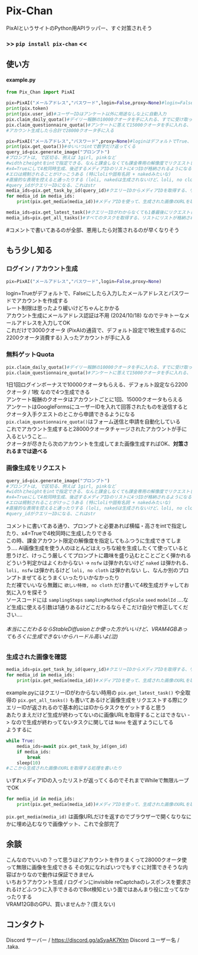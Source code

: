 # Pix-Chan
PixAIというサイトのPython用APIラッパー、すぐ対策されそう
### >> ```pip install pix-chan``` <<  
## 使い方
#### example.py  
```py
from Pix_Chan import PixAI

pix=PixAI("メールアドレス","パスワード",login=False,proxy=None)#login=Falseでアカウント生成される、生成されたアカウントには3000クオータがついてくる
print(pix.token)
print(pix.user_id)#ユーザーIDはアンケート以外に用途なしな上に自動入力
pix.claim_daily_quota()#デイリー報酬の10000クオータを手に入れる、すでに受け取っていたらエラーになる
pix.claim_questionnaire_quota()#アンケートに答えて15000クオータを手に入れる、これもすでに受け取っていたらエラーになる
#アカウント生成したら合計で28000クオータ手に入る

pix=PixAI("メールアドレス","パスワード",proxy=None)#loginはデフォルトでTrue、トークンログインもあるけどべつにしなくていい
print(pix.get_quota())#ゆいいつintで数字だけ返ってくる
query_id=pix.generate_image("プロンプト")
#プロンプトは, で区切る、例えば 1girl, pinkなど
#widthとheightをintで指定できる、なんと課金しなくても課金専用の解像度でリクエストしてもちゃんと生成される...
#x4=Trueにして4枚同時生成、後述するメディアIDのリストに4つIDが格納されるようになる
#エロは規制されることがけっこうある (特にloliや固有名詞 + nakedみたいな)
#直接的な表現を控えると通ったりする (loli, nakedは生成されないけど、loli, no clothは生成される)
#query_idがクエリーIDになる、これはstr
media_ids=pix.get_task_by_id(query_id)#クエリーIDからメディアIDを取得する、リストが返ってくる
for media_id in media_ids:
    print(pix.get_media(media_id))#メディアIDを使って、生成された画像のURLを取得してお仕事完了

media_ids=pix.get_latest_task()#クエリーIDがわからなくても1番最後にリクエストしたタスクを取得する、これもリストでメディアIDが返ってくる
media_ids=pix.get_all_tasks()#すべてのタスクを取得する、リストにリストが格納される -> [["メディアID","メディアID","メディアID","メディアID"],["メディアID"],["メディアID"]] 的な
```
#コメントで書いてあるのが全部、悪用したら対策されるのが早くなりそう  
## もう少し知る
### ログイン / アカウント生成
```py
pix=PixAI("メールアドレス","パスワード",login=False,proxy=None)
```  
login=Trueがデフォルトで、Falseにしたら入力したメールアドレスとパスワードでアカウントを作成する  
レート制限は思ったより緩いけどちゃんとかかる  
アカウント生成にメールアドレス認証は不用 (2024/10/18) なのでテキトーなメールアドレスを入力してOK  
これだけで3000クオータ (PixAIの通貨で、デフォルト設定で1枚生成するのに2200クオータ消費する) 入ったアカウントが手に入る  
### 無料ゲットQuota  
```py
pix.claim_daily_quota()#デイリー報酬の10000クオータを手に入れる、すでに受け取っていたらエラーになる
pix.claim_questionnaire_quota()#アンケートに答えて15000クオータを手に入れる、これもすでに受け取っていたらエラーになる
```
1日1回ログインボーナスで10000クオータもらえる、デフォルト設定なら2200クオータ / 1枚 なので4つ生成できる  
アンケート報酬のクオータはアカウントごとに1回、15000クオータもらえる  
アンケートはGoogleFormsにユーザーIDを入れて回答されたものを送信するとクオータ入手クエストのとこから申請できるようになる  
```pix.claim_questionnaire_quota()```はフォーム送信と申請を自動化している  
これでアカウント生成すると28000クオータチャージされたアカウントが手に入るということ...  
クオータが尽きたら次のアカウントを生成してまた画像生成すればOK、**__対策されるまでは遊べる__**  
### 画像生成をリクエスト
```py
query_id=pix.generate_image("プロンプト")
#プロンプトは, で区切る、例えば 1girl, pinkなど
#widthとheightをintで指定できる、なんと課金しなくても課金専用の解像度でリクエストしてもちゃんと生成される...
#x4=Trueにして4枚同時生成、後述するメディアIDのリストに4つIDが格納されるようになる
#エロは規制されることがけっこうある (特にloliや固有名詞 + nakedみたいな)
#直接的な表現を控えると通ったりする (loli, nakedは生成されないけど、loli, no clothは生成される)
#query_idがクエリーIDになる、これはstr
```
コメントに書いてある通り、プロンプトと必要あれば横幅・高さをintで指定したり、x4=Trueで4枚同時に生成したりできる  
この時、課金アカウント限定の解像度を指定してもふつうに生成できてしまう....
AI画像生成を使う人のほとんどはえっちな絵を生成したくて使っていると思うけど、けっこう厳しくてプロンプトに趣味を盛り込むとことごとく弾かれる  
どういう判定かはよくわからない -> ```nsfw``` は弾かれないけど ```naked``` は弾かれる、```loli, nsfw``` は弾かれるけど ```loli, no cloth``` は弾かれない し、なんか別のプロンプトまぜてるとうまくいったりいかなかったり  
ただ裸でいいなら無難に ```欲しい特徴, no cloth``` だけ書いて4枚生成ガチャしてお気に入りを探そう  
ソースコードには ```samplingSteps``` ```samplingMethod``` ```cfgScale``` ```seed``` ```modelId``` ....など生成に使える引数は1通りあるけどこだわるならそこだけ自分で修正してください....  
###### 本当にこだわるならStableDiffusionとか使った方がいいけど、VRAM4GBあってもろくに生成できないからハードル高いよ(泣)
### 生成された画像を確認
```py
media_ids=pix.get_task_by_id(query_id)#クエリーIDからメディアIDを取得する、リストが返ってくる
for media_id in media_ids:
    print(pix.get_media(media_id))#メディアIDを使って、生成された画像のURLを取得してお仕事完了
```
example.pyにはクエリーIDがわからない時用の ```pix.get_latest_task()``` や全取得の ```pix.get_all_tasks()``` も書いてあるけど画像生成をリクエストする際にクエリーIDが返されるので基本的にはIDからタスクをゲットすると思う  
あたりまえだけど生成が終わってないのに画像URLを取得することはできない -> なので生成が終わってないタスクに関しては ```None``` を返すようにしてる  
ようするに  
```py
while True:
    media_ids=await pix.get_task_by_id(gen_id)
    if media_ids:
        break
    sleep(10)
#ここから生成された画像のURLを取得する処理を書いたり
```
いずれメディアIDの入ったリストが返ってくるのでそれまでWhileで無限ループでOK
```py
for media_id in media_ids:
    print(pix.get_media(media_id))#メディアIDを使って、生成された画像のURLを取得してお仕事完了
```
```pix.get_media(media_id)``` は画像URLだけを返すのでブラウザーで開くなりなにかに埋め込むなりで画像ゲット、これで全部完了
## 余談
こんなのでいいの？って思うほどアカウントを作りまくって28000クオータ使って無限に画像を生成できる
その気になればいつでもすぐに対策できそうな内容ばかりなので動作は保証できません  
いちおうアカウント生成 / ログインにinvisible reCaptchaのレスポンスを要求されるけどふつうに入手できるのでBot検知という面ではあんまり役に立ってなかったりする  
VRAM12GBのGPU、買いませんか？(買えない)  
## コンタクト
Discord サーバー / https://discord.gg/aSyaAK7Ktm
Discord ユーザー名 / .taka.
